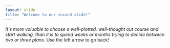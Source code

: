 ```yaml
---
layout: slide
title: "Welcome to our second slide!"
---
```

*It's more valuable to choose a well-plotted, well-thought out course and start walking, than it is to spend weeks or months trying to decide between two or three plans.*
Use the left arrow to go back!
